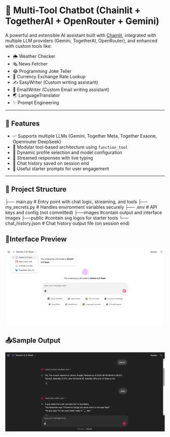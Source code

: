 # 🧠 Multi-Tool Chatbot (Chainlit + TogetherAI + OpenRouter + Gemini)

A powerful and extensible AI assistant built with [Chainlit](https://www.chainlit.io/), integrated with multiple LLM providers (Gemini, TogetherAI, OpenRouter), and enhanced with custom tools like:

- 🌦️ Weather Checker  
- 🗞️ News Fetcher  
- 😂 Programming Joke Teller  
- 💱 Currency Exchange Rate Lookup  
- ✍️ EasyWriter (Custom writing assistant)
- 📧 EmailWriter (Custom Email writing assistant)
- 🌏 LanguageTranslator
- ✨ Prompt Engineering




---

## 🚀 Features

- ✅ Supports multiple LLMs (Gemini, Together Meta, Together Exaone, Openrouter DeepSeek)
- 🔧 Modular tool-based architecture using `function_tool`
- 🧠 Dynamic profile selection and model configuration
- 💬 Streamed responses with live typing
- 🧾 Chat history saved on session end
- 🎯 Useful starter prompts for user engagement

---

## 📁 Project Structure

├── main.py # Entry point with chat logic, streaming, and tools
├── my_secrets.py # Handles environment variables securely
├── .env # API keys and config (not committed)
├──images #contain output and interface images
├──public #contain svg logos for starter tools
└── chat_history.json # Chat history output file (on session end)

## 🚆Interface Preview

![Interface](/images/Interface.png)

## 📤Sample Output

![Output](/images/Output.png)
